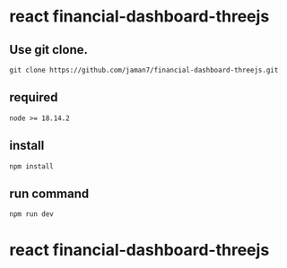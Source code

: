 # react financial-dashboard-threejs

## Use git clone.

```
git clone https://github.com/jaman7/financial-dashboard-threejs.git
```

## required

```
node >= 18.14.2
```

## install

```
npm install
```

## run command

```
npm run dev
```

# react financial-dashboard-threejs
